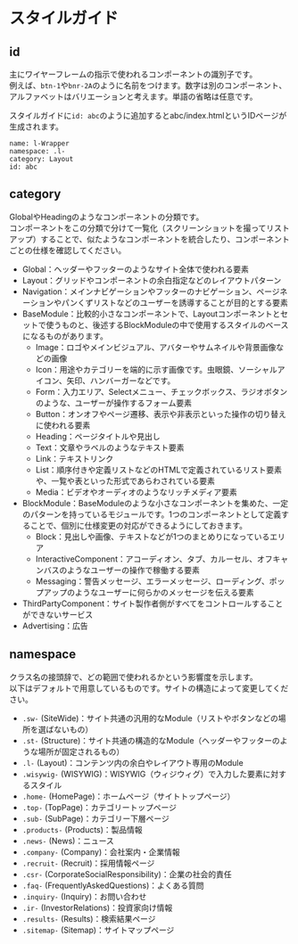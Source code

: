 # スタイルガイド

## id
主にワイヤーフレームの指示で使われるコンポーネントの識別子です。  
例えば、`btn-1`や`bnr-2A`のように名前をつけます。数字は別のコンポーネント、アルファベットはバリエーションと考えます。単語の省略は任意です。

スタイルガイドに`id: abc`のように追加するとabc/index.htmlというIDページが生成されます。

```
name: l-Wrapper
namespace: .l-
category: Layout
id: abc
```

## category
GlobalやHeadingのようなコンポーネントの分類です。  
コンポーネントをこの分類で分けて一覧化（スクリーンショットを撮ってリストアップ）することで、似たようなコンポーネントを統合したり、コンポーネントごとの仕様を確認してください。

- Global：ヘッダーやフッターのようなサイト全体で使われる要素
- Layout：グリッドやコンポーネントの余白指定などのレイアウトパターン
- Navigation：メインナビゲーションやフッターのナビゲーション、ページネーションやパンくずリストなどのユーザーを誘導することが目的とする要素
- BaseModule：比較的小さなコンポーネントで、Layoutコンポーネントとセットで使うものと、後述するBlockModuleの中で使用するスタイルのベースになるものがあります。
  - Image：ロゴやメインビジュアル、アバターやサムネイルや背景画像などの画像
  - Icon：用途やカテゴリーを端的に示す画像です。虫眼鏡、ソーシャルアイコン、矢印、ハンバーガーなどです。
  - Form：入力エリア、Selectメニュー、チェックボックス、ラジオボタンのような、ユーザーが操作するフォーム要素
  - Button：オンオフやページ遷移、表示や非表示といった操作の切り替えに使われる要素
  - Heading：ページタイトルや見出し
  - Text：文章やラベルのようなテキスト要素
  - Link：テキストリンク
  - List：順序付きや定義リストなどのHTMLで定義されているリスト要素や、一覧や表といった形式であらわされている要素
  - Media：ビデオやオーディオのようなリッチメディア要素
- BlockModule：BaseModuleのような小さなコンポーネントを集めた、一定のパターンを持っているモジュールです。1つのコンポーネントとして定義することで、個別に仕様変更の対応ができるようにしておきます。
  - Block：見出しや画像、テキストなどが1つのまとめりになっているエリア
  - InteractiveComponent：アコーディオン、タブ、カルーセル、オフキャンバスのようなユーザーの操作で稼働する要素
  - Messaging：警告メッセージ、エラーメッセージ、ローディング、ポップアップのようなユーザーに何らかのメッセージを伝える要素
- ThirdPartyComponent：サイト製作者側がすべてをコントロールすることができないサービス
- Advertising：広告


## namespace
クラス名の接頭辞で、どの範囲で使われるかという影響度を示します。  
以下はデフォルトで用意しているものです。サイトの構造によって変更してください。

- `.sw-` (SiteWide)：サイト共通の汎用的なModule（リストやボタンなどの場所を選ばないもの）
- `.st-` (Structure)：サイト共通の構造的なModule（ヘッダーやフッターのような場所が固定されるもの）
- `.l-` (Layout)：コンテンツ内の余白やレイアウト専用のModule
- `.wisywig-` (WISYWIG)：WISYWIG（ウィジウィグ）で入力した要素に対するスタイル
- `.home-` (HomePage)：ホームページ（サイトトップページ）
- `.top-` (TopPage)：カテゴリートップページ
- `.sub-` (SubPage)：カテゴリー下層ページ
- `.products-` (Products)：製品情報
- `.news-` (News)：ニュース
- `.company-` (Company)：会社案内・企業情報
- `.recruit-` (Recruit)：採用情報ページ
- `.csr-` (CorporateSocialResponsibility)：企業の社会的責任
- `.faq-` (FrequentlyAskedQuestions)：よくある質問
- `.inquiry-` (Inquiry)：お問い合わせ
- `.ir-` (InvestorRelations)：投資家向け情報
- `.results-` (Results)：検索結果ページ
- `.sitemap-` (Sitemap)：サイトマップページ
